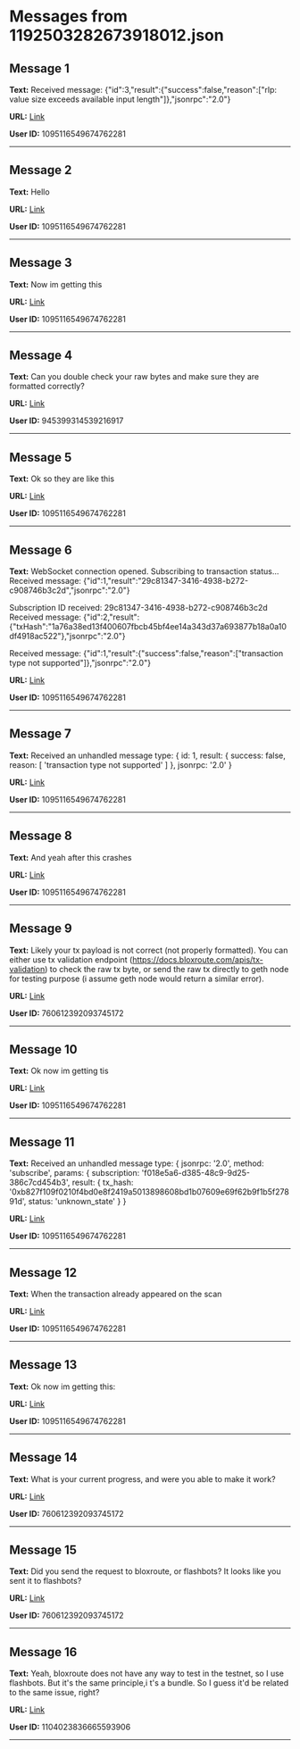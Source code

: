 # Messages from 1192503282673918012.json

## Message 1

**Text:** Received message: {"id":3,"result":{"success":false,"reason":["rlp: value size exceeds available input length"]},"jsonrpc":"2.0"}

**URL:** [Link](https://discord.com/channels/638409433860407300/638411171233398824/1192503282673918012)

**User ID:** 1095116549674762281

---

## Message 2

**Text:** Hello

**URL:** [Link](https://discord.com/channels/638409433860407300/638411171233398824/1192503298318684170)

**User ID:** 1095116549674762281

---

## Message 3

**Text:** Now im getting this

**URL:** [Link](https://discord.com/channels/638409433860407300/638411171233398824/1192503320787558451)

**User ID:** 1095116549674762281

---

## Message 4

**Text:** Can you double check your raw bytes and make sure they are formatted correctly?

**URL:** [Link](https://discord.com/channels/638409433860407300/638411171233398824/1192504417908445234)

**User ID:** 945399314539216917

---

## Message 5

**Text:** Ok so they are like this

**URL:** [Link](https://discord.com/channels/638409433860407300/638411171233398824/1192508076847276042)

**User ID:** 1095116549674762281

---

## Message 6

**Text:** WebSocket connection opened. Subscribing to transaction status...
Received message: {"id":1,"result":"29c81347-3416-4938-b272-c908746b3c2d","jsonrpc":"2.0"}

Subscription ID received: 29c81347-3416-4938-b272-c908746b3c2d
Received message: {"id":2,"result":{"txHash":"1a76a38ed13f400607fbcb45bf4ee14a343d37a693877b18a0a10df4918ac522"},"jsonrpc":"2.0"}

Received message: {"id":1,"result":{"success":false,"reason":["transaction type not supported"]},"jsonrpc":"2.0"}

**URL:** [Link](https://discord.com/channels/638409433860407300/638411171233398824/1192508120057000007)

**User ID:** 1095116549674762281

---

## Message 7

**Text:** Received an unhandled message type: {
  id: 1,
  result: { success: false, reason: [ 'transaction type not supported' ] },
  jsonrpc: '2.0'
}

**URL:** [Link](https://discord.com/channels/638409433860407300/638411171233398824/1192508165451956325)

**User ID:** 1095116549674762281

---

## Message 8

**Text:** And yeah after this crashes

**URL:** [Link](https://discord.com/channels/638409433860407300/638411171233398824/1192508204534468748)

**User ID:** 1095116549674762281

---

## Message 9

**Text:** Likely your tx payload is not correct (not properly formatted). You can either use tx validation endpoint (https://docs.bloxroute.com/apis/tx-validation) to check the raw tx byte, or send the raw tx directly to geth node for testing purpose (i assume geth node would return a similar error).

**URL:** [Link](https://discord.com/channels/638409433860407300/638411171233398824/1192536876406550528)

**User ID:** 760612392093745172

---

## Message 10

**Text:** Ok now im getting tis

**URL:** [Link](https://discord.com/channels/638409433860407300/638411171233398824/1192544170385084416)

**User ID:** 1095116549674762281

---

## Message 11

**Text:** Received an unhandled message type: {
  jsonrpc: '2.0',
  method: 'subscribe',
  params: {
    subscription: 'f018e5a6-d385-48c9-9d25-386c7cd454b3',
    result: {
      tx_hash: '0xb827f109f0210f4bd0e8f2419a5013898608bd1b07609e69f62b9f1b5f27891d',
      status: 'unknown_state'
    }
  }

**URL:** [Link](https://discord.com/channels/638409433860407300/638411171233398824/1192544213846458490)

**User ID:** 1095116549674762281

---

## Message 12

**Text:** When the transaction already appeared on the scan

**URL:** [Link](https://discord.com/channels/638409433860407300/638411171233398824/1192544255000985693)

**User ID:** 1095116549674762281

---

## Message 13

**Text:** Ok now im getting this:

**URL:** [Link](https://discord.com/channels/638409433860407300/638411171233398824/1192556186755665980)

**User ID:** 1095116549674762281

---

## Message 14

**Text:** What is your current progress, and were you able to make it work?

**URL:** [Link](https://discord.com/channels/638409433860407300/638411171233398824/1192582886449221722)

**User ID:** 760612392093745172

---

## Message 15

**Text:** Did you send the request to bloxroute, or flashbots?
It looks like you sent it to flashbots?

**URL:** [Link](https://discord.com/channels/638409433860407300/638411171233398824/1192610274365161602)

**User ID:** 760612392093745172

---

## Message 16

**Text:** Yeah, bloxroute does not have any way to test in the testnet, so I use flashbots. But it's the same principle,i t's a bundle.
So I guess it'd be related to the same issue, right?

**URL:** [Link](https://discord.com/channels/638409433860407300/638411171233398824/1192611348757098536)

**User ID:** 1104023836665593906

---


